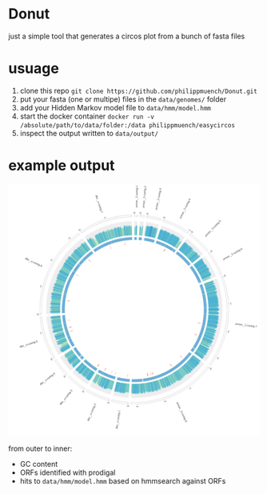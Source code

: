 # Donut

just a simple tool that generates a circos plot from a bunch of fasta files

# usuage
1. clone this repo `git clone https://github.com/philippmuench/Donut.git`
2. put your fasta (one or multipe) files in the `data/genomes/` folder
3. add your Hidden Markov model file to `data/hmm/model.hmm`
4. start the docker container `docker run -v /absolute/path/to/data/folder:/data philippmuench/easycircos`
5. inspect the output written to `data/output/`

# example output
![image](data/output/circos.png)

from outer to inner:
- GC content
- ORFs identified with prodigal
- hits to `data/hmm/model.hmm` based on hmmsearch against ORFs
